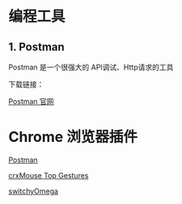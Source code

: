 # 编程工具

## 1. Postman

Postman 是一个很强大的 API调试、Http请求的工具

下载链接：

[Postman 官网](https://www.getpostman.com/)


# Chrome 浏览器插件

[Postman](https://chrome.google.com/webstore/detail/postman/fhbjgbiflinjbdggehcddcbncdddomop)

[crxMouse Top Gestures](https://chrome.google.com/webstore/detail/crxmouse-chrome-gestures/jlgkpaicikihijadgifklkbpdajbkhjo)

[switchyOmega](https://chrome.google.com/webstore/detail/proxy-switchyomega/padekgcemlokbadohgkifijomclgjgif)

